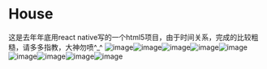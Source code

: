 # House
这是去年年底用react native写的一个html5项目，由于时间关系，完成的比较粗糙，请多多指教，大神勿喷^_^
![image](https://github.com/DangrMiao/House/blob/master/screenshot/first.jpg)![image](https://github.com/DangrMiao/House/blob/master/screenshot/two.png)![image](https://github.com/DangrMiao/House/blob/master/screenshot/three.png)![image](https://github.com/DangrMiao/House/blob/master/screenshot/four.png)![image](https://github.com/DangrMiao/House/blob/master/screenshot/five.png)![image](https://github.com/DangrMiao/House/blob/master/screenshot/six.png)![image](https://github.com/DangrMiao/House/blob/master/screenshot/seven.png)![image](https://github.com/DangrMiao/House/blob/master/screenshot/eight.png)![image](https://github.com/DangrMiao/House/blob/master/screenshot/nine.png)

